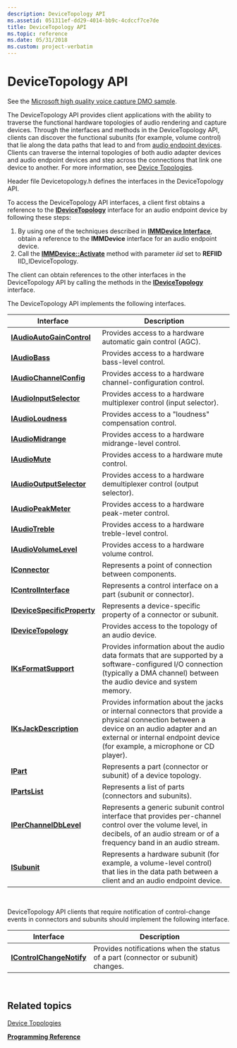 ```yaml
---
description: DeviceTopology API
ms.assetid: 051311ef-dd29-4014-bb9c-4cdccf7ce7de
title: DeviceTopology API
ms.topic: reference
ms.date: 05/31/2018
ms.custom: project-verbatim
---
```


# DeviceTopology API

See the [Microsoft high quality voice capture DMO sample](https://github.com/microsoft/Windows-classic-samples/tree/master/Samples/Win7Samples/multimedia/audio/aecmicarray).

The DeviceTopology API provides client applications with the ability to traverse the functional hardware topologies of audio rendering and capture devices. Through the interfaces and methods in the DeviceTopology API, clients can discover the functional subunits (for example, volume control) that lie along the data paths that lead to and from [audio endpoint devices](audio-endpoint-devices.md). Clients can traverse the internal topologies of both audio adapter devices and audio endpoint devices and step across the connections that link one device to another. For more information, see [Device Topologies](device-topologies.md).

Header file Devicetopology.h defines the interfaces in the DeviceTopology API.

To access the DeviceTopology API interfaces, a client first obtains a reference to the [**IDeviceTopology**](/windows/desktop/api/Devicetopology/nn-devicetopology-idevicetopology) interface for an audio endpoint device by following these steps:

1.  By using one of the techniques described in [**IMMDevice Interface**](/windows/desktop/api/Mmdeviceapi/nn-mmdeviceapi-immdevice), obtain a reference to the **IMMDevice** interface for an audio endpoint device.
2.  Call the [**IMMDevice::Activate**](/windows/desktop/api/Mmdeviceapi/nf-mmdeviceapi-immdevice-activate) method with parameter *iid* set to **REFIID** IID\_IDeviceTopology.

The client can obtain references to the other interfaces in the DeviceTopology API by calling the methods in the [**IDeviceTopology**](/windows/desktop/api/Devicetopology/nn-devicetopology-idevicetopology) interface.

The DeviceTopology API implements the following interfaces.



| Interface                                                  | Description                                                                                                                                                                                                               |
|------------------------------------------------------------|---------------------------------------------------------------------------------------------------------------------------------------------------------------------------------------------------------------------------|
| [**IAudioAutoGainControl**](/windows/desktop/api/Devicetopology/nn-devicetopology-iaudioautogaincontrol)     | Provides access to a hardware automatic gain control (AGC).                                                                                                                                                               |
| [**IAudioBass**](/windows/win32/api/devicetopology/nn-devicetopology-iaudiobass)                           | Provides access to a hardware bass-level control.                                                                                                                                                                         |
| [**IAudioChannelConfig**](/windows/desktop/api/Devicetopology/nn-devicetopology-iaudiochannelconfig)         | Provides access to a hardware channel-configuration control.                                                                                                                                                              |
| [**IAudioInputSelector**](/windows/desktop/api/Devicetopology/nn-devicetopology-iaudioinputselector)         | Provides access to a hardware multiplexer control (input selector).                                                                                                                                                       |
| [**IAudioLoudness**](/windows/desktop/api/Devicetopology/nn-devicetopology-iaudioloudness)                   | Provides access to a "loudness" compensation control.                                                                                                                                                                     |
| [**IAudioMidrange**](/windows/win32/api/devicetopology/nn-devicetopology-iaudiomidrange)                   | Provides access to a hardware midrange-level control.                                                                                                                                                                     |
| [**IAudioMute**](/windows/desktop/api/Devicetopology/nn-devicetopology-iaudiomute)                           | Provides access to a hardware mute control.                                                                                                                                                                               |
| [**IAudioOutputSelector**](/windows/desktop/api/Devicetopology/nn-devicetopology-iaudiooutputselector)       | Provides access to a hardware demultiplexer control (output selector).                                                                                                                                                    |
| [**IAudioPeakMeter**](/windows/desktop/api/Devicetopology/nn-devicetopology-iaudiopeakmeter)                 | Provides access to a hardware peak-meter control.                                                                                                                                                                         |
| [**IAudioTreble**](/windows/win32/api/devicetopology/nn-devicetopology-iaudiotreble)                       | Provides access to a hardware treble-level control.                                                                                                                                                                       |
| [**IAudioVolumeLevel**](/windows/win32/api/devicetopology/nn-devicetopology-iaudiovolumelevel)             | Provides access to a hardware volume control.                                                                                                                                                                             |
| [**IConnector**](/windows/desktop/api/Devicetopology/nn-devicetopology-iconnector)                           | Represents a point of connection between components.                                                                                                                                                                      |
| [**IControlInterface**](/windows/desktop/api/Devicetopology/nn-devicetopology-icontrolinterface)             | Represents a control interface on a part (subunit or connector).                                                                                                                                                          |
| [**IDeviceSpecificProperty**](/windows/desktop/api/Devicetopology/nn-devicetopology-idevicespecificproperty) | Represents a device-specific property of a connector or subunit.                                                                                                                                                          |
| [**IDeviceTopology**](/windows/desktop/api/Devicetopology/nn-devicetopology-idevicetopology)                 | Provides access to the topology of an audio device.                                                                                                                                                                       |
| [**IKsFormatSupport**](/windows/desktop/api/Devicetopology/nn-devicetopology-iksformatsupport)               | Provides information about the audio data formats that are supported by a software-configured I/O connection (typically a DMA channel) between the audio device and system memory.                                        |
| [**IKsJackDescription**](/windows/desktop/api/Devicetopology/nn-devicetopology-iksjackdescription)           | Provides information about the jacks or internal connectors that provide a physical connection between a device on an audio adapter and an external or internal endpoint device (for example, a microphone or CD player). |
| [**IPart**](/windows/desktop/api/Devicetopology/nn-devicetopology-ipart)                                     | Represents a part (connector or subunit) of a device topology.                                                                                                                                                            |
| [**IPartsList**](/windows/desktop/api/Devicetopology/nn-devicetopology-ipartslist)                           | Represents a list of parts (connectors and subunits).                                                                                                                                                                     |
| [**IPerChannelDbLevel**](/windows/desktop/api/Devicetopology/nn-devicetopology-iperchanneldblevel)           | Represents a generic subunit control interface that provides per-channel control over the volume level, in decibels, of an audio stream or of a frequency band in an audio stream.                                        |
| [**ISubunit**](/windows/win32/api/devicetopology/nn-devicetopology-isubunit)                               | Represents a hardware subunit (for example, a volume-level control) that lies in the data path between a client and an audio endpoint device.                                                                             |



 

DeviceTopology API clients that require notification of control-change events in connectors and subunits should implement the following interface.



| Interface                                            | Description                                                                      |
|------------------------------------------------------|----------------------------------------------------------------------------------|
| [**IControlChangeNotify**](/windows/desktop/api/Devicetopology/nn-devicetopology-icontrolchangenotify) | Provides notifications when the status of a part (connector or subunit) changes. |



 

## Related topics

<dl> <dt>

[Device Topologies](device-topologies.md)
</dt> <dt>

[**Programming Reference**](programming-reference.md)
</dt> </dl>

 

 
